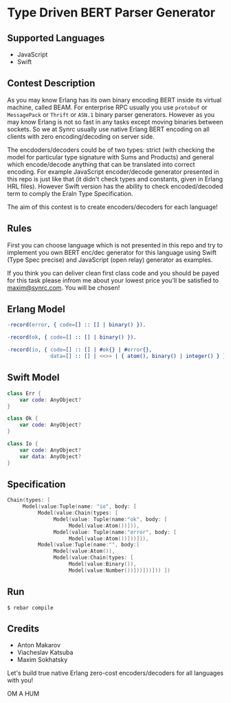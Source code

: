 Type Driven BERT Parser Generator
=================================

Supported Languages
-------------------

* JavaScript
* Swift

Contest Description
-------------------

As you may know Erlang has its own binary encoding BERT inside its virtual machine, called BEAM.
For enterprise RPC usually you use `protobuf` or `MessagePack` or `Thrift` or `ASN.1` binary parser generators.
However as you may know Erlang is not so fast in any tasks except moving binaries between sockets.
So we at Synrc usually use native Erlang BERT encoding on all clients with zero encoding/decoding on server side.

The encdoders/decoders could be of two types: strict (with checking the model for particular
type signature with Sums and Products) and general which encode/decode anything that can
be translated into correct encoding. For example JavaScript encoder/decode generator
presented in this repo is just like that (it didn't check types and constants, given in Erlang HRL files).
However Swift version has the ability to check encoded/decoded term to comply the Eraln Type Specification.

The aim of this contest is to create encoders/decoders for each language!

Rules
-----

First you can choose language which is not presented in this repo and try to implement
you own BERT enc/dec generator for this language using Swift (Type Spec precise) and
JavaScript (open relay) generator as examples.

If you think you can deliver clean first class code and you should be payed for this task
please infrom me about your lowest price you'll be satisfied to maxim@synrc.com.
You will be chosen!

Erlang Model
------------

```erlang
-record(error, { code=[] :: [] | binary() }).
```
```erlang
-record(ok, { code=[] :: [] | binary() }).
```
```erlang
-record(io, { code=[] :: [] | #ok{} | #error{},
              data=[] :: [] | <<>> | { atom(), binary() | integer() } }).
```

Swift Model
-----------

```swift
class Err {
    var code: AnyObject?
}
```
```swift
class Ok {
    var code: AnyObject?
}
```
```swift
class Io {
    var code: AnyObject?
    var data: AnyObject?
}
```

Specification
-------------

```swift
Chain(types: [
     Model(value:Tuple(name: "io", body: [
          Model(value:Chain(types: [
               Model(value: Tuple(name:"ok", body: [
                    Model(value:Atom())])),
               Model(value: Tuple(name:"error", body: [
                    Model(value:Atom())]))])),
          Model(value:Tuple(name:"", body:[
               Model(value:Atom()),
               Model(value:Chain(types: [
                    Model(value:Binary()),
                    Model(value:Number())]))]))])) ])
```

Run
---

```
$ rebar compile
```

Credits
-------

* Anton Makarov
* Viacheslav Katsuba
* Maxim Sokhatsky

Let's build true native Erlang zero-cost encoders/decoders for all languages with you!

OM A HUM
